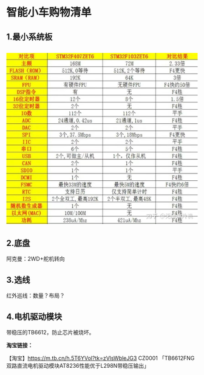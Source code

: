 # 智能小车购物清单

## 1.最小系统板

## ![最小系统1](https://raw.githubusercontent.com/yyhlovehh/yyhlovehh.github.io/master/202310111259463.jpg)

## 2.底盘

阿克曼：2WD+舵机转向

## 3.选线

红外巡线：数量？布局？

## 4.电机驱动模块

带稳压的TB6612，防止芯片被烧坏。

**淘宝链接：**

【淘宝】https://m.tb.cn/h.5T6YVol?tk=zVlsWbleJG3 CZ0001 「TB6612FNG双路直流电机驱动模块AT8236性能优于L298N带稳压输出」